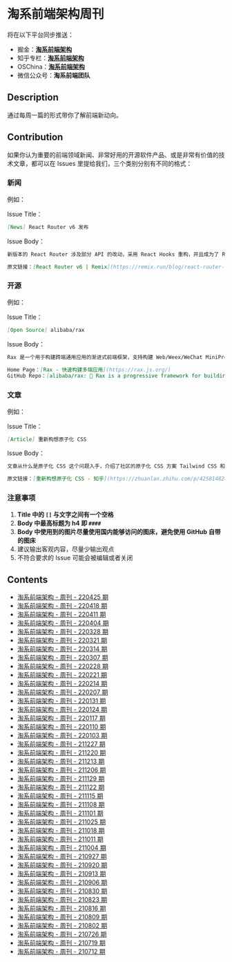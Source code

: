 # 淘系前端架构周刊

将在以下平台同步推送：

- 掘金：**[淘系前端架构](https://juejin.cn/user/184373684218014)**
- 知乎专栏：**[淘系前端架构](https://www.zhihu.com/column/c_1397881000215527424)**
- OSChina：**[淘系前端架构](https://my.oschina.net/u/5309225)**
- 微信公众号：**淘系前端团队**

## Description

通过每周一篇的形式带你了解前端新动向。

## Contribution

如果你认为重要的前端领域新闻、非常好用的开源软件产品、或是非常有价值的技术文章，都可以在 Issues 里提给我们，三个类别分别有不同的格式：

### 新闻

例如：

Issue Title：

```md
[News] React Router v6 发布
```

Issue Body：

```md
新版本的 React Router 涉及部分 API 的改动，采用 React Hooks 重构，并且成为了 Remix 框架的核心部分。

原文链接：[React Router v6 | Remix](https://remix.run/blog/react-router-v6)
```

### 开源

例如：

Issue Title：

```md
[Open Source] alibaba/rax
```

Issue Body：

```md
Rax 是一个用于构建跨端通用应用的渐进式前端框架，支持构建 Web/Weex/WeChat MiniProgram/Alibaba MiniApp 等。

Home Page：[Rax - 快速构建多端应用](https://rax.js.org/)
GitHub Repo：[alibaba/rax: 🐰 Rax is a progressive framework for building universal application. https://rax.js.org](https://github.com/alibaba/rax)
```

### 文章

例如：

Issue Title：

```md
[Article] 重新构想原子化 CSS
```

Issue Body：

```md
文章从什么是原子化 CSS 这个问题入手，介绍了社区的原子化 CSS 方案 Tailwind CSS 和 Windi CSS 的原理，同时分析了社区原子化 CSS 方案的存在的问题，对社区方案进行了改进，推出了自己的原子化 CSS 方案 UnoCSS，非常值得学习！

原文链接：[重新构想原子化 CSS - 知乎](https://zhuanlan.zhihu.com/p/425814828)
```

### 注意事项

1. **Title 中的 `[]` 与文字之间有一个空格**
2. **Body 中最高标题为 h4 即 `####`**
3. **Body 中使用到的图片尽量使用国内能够访问的图床，避免使用 GitHub 自带的图床**
4. 建议输出客观内容，尽量少输出观点
5. 不符合要求的 Issue 可能会被编辑或者关闭

## Contents

- [淘系前端架构 - 周刊 - 220425 期](weekly/Weekly%2020220425.md)
- [淘系前端架构 - 周刊 - 220418 期](weekly/Weekly%2020220418.md)
- [淘系前端架构 - 周刊 - 220411 期](weekly/Weekly%2020220411.md)
- [淘系前端架构 - 周刊 - 220404 期](weekly/Weekly%2020220404.md)
- [淘系前端架构 - 周刊 - 220328 期](weekly/Weekly%2020220328.md)
- [淘系前端架构 - 周刊 - 220321 期](weekly/Weekly%2020220321.md)
- [淘系前端架构 - 周刊 - 220314 期](weekly/Weekly%2020220314.md)
- [淘系前端架构 - 周刊 - 220307 期](weekly/Weekly%2020220307.md)
- [淘系前端架构 - 周刊 - 220228 期](weekly/Weekly%2020220228.md)
- [淘系前端架构 - 周刊 - 220221 期](weekly/Weekly%2020220221.md)
- [淘系前端架构 - 周刊 - 220214 期](weekly/Weekly%2020220214.md)
- [淘系前端架构 - 周刊 - 220207 期](weekly/Weekly%2020220207.md)
- [淘系前端架构 - 周刊 - 220131 期](weekly/Weekly%2020220131.md)
- [淘系前端架构 - 周刊 - 220124 期](weekly/Weekly%2020220124.md)
- [淘系前端架构 - 周刊 - 220117 期](weekly/Weekly%2020220117.md)
- [淘系前端架构 - 周刊 - 220110 期](weekly/Weekly%2020220110.md)
- [淘系前端架构 - 周刊 - 220103 期](weekly/Weekly%2020220103.md)
- [淘系前端架构 - 周刊 - 211227 期](weekly/Weekly%2020211227.md)
- [淘系前端架构 - 周刊 - 211220 期](weekly/Weekly%2020211220.md)
- [淘系前端架构 - 周刊 - 211213 期](weekly/Weekly%2020211213.md)
- [淘系前端架构 - 周刊 - 211206 期](weekly/Weekly%2020211206.md)
- [淘系前端架构 - 周刊 - 211129 期](weekly/Weekly%2020211129.md)
- [淘系前端架构 - 周刊 - 211122 期](weekly/Weekly%2020211122.md)
- [淘系前端架构 - 周刊 - 211115 期](weekly/Weekly%2020211115.md)
- [淘系前端架构 - 周刊 - 211108 期](weekly/Weekly%2020211108.md)
- [淘系前端架构 - 周刊 - 211101 期](weekly/Weekly%2020211101.md)
- [淘系前端架构 - 周刊 - 211025 期](weekly/Weekly%2020211025.md)
- [淘系前端架构 - 周刊 - 211018 期](weekly/Weekly%2020211018.md)
- [淘系前端架构 - 周刊 - 211011 期](weekly/Weekly%2020211011.md)
- [淘系前端架构 - 周刊 - 211004 期](weekly/Weekly%2020211004.md)
- [淘系前端架构 - 周刊 - 210927 期](weekly/Weekly%2020210927.md)
- [淘系前端架构 - 周刊 - 210920 期](weekly/Weekly%2020210920.md)
- [淘系前端架构 - 周刊 - 210913 期](weekly/Weekly%2020210913.md)
- [淘系前端架构 - 周刊 - 210906 期](weekly/Weekly%2020210906.md)
- [淘系前端架构 - 周刊 - 210830 期](weekly/Weekly%2020210830.md)
- [淘系前端架构 - 周刊 - 210823 期](weekly/Weekly%2020210823.md)
- [淘系前端架构 - 周刊 - 210816 期](weekly/Weekly%2020210816.md)
- [淘系前端架构 - 周刊 - 210809 期](weekly/Weekly%2020210809.md)
- [淘系前端架构 - 周刊 - 210802 期](weekly/Weekly%2020210802.md)
- [淘系前端架构 - 周刊 - 210726 期](weekly/Weekly%2020210726.md)
- [淘系前端架构 - 周刊 - 210719 期](weekly/Weekly%2020210719.md)
- [淘系前端架构 - 周刊 - 210712 期](weekly/Weekly%2020210712.md)
